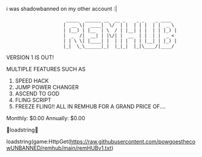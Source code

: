 i was shadowbanned on my other account :|

						  _____  ______ __  __ _    _ _    _ ____                     
						 |  __ \|  ____|  \/  | |  | | |  | |  _ \                
						 | |__) | |__  | \  / | |__| | |  | | |_) |              
						 |  _  /|  __| | |\/| |  __  | |  | |  _ <                 
						 | | \ \| |____| |  | | |  | | |__| | |_) |                         
						 |_|  \_\______|_|  |_|_|  |_|\____/|____/                                     
                                           
                                           
 
 VERSION 1 IS OUT!

 MULTIPLE FEATURES SUCH AS

 1. SPEED HACK
 2. JUMP POWER CHANGER
 3. ASCEND TO GOD
 4. FLING SCRIPT
 5. FREEZE FLING!!
ALL IN REMHUB FOR A GRAND PRICE OF....

Monthly: $0.00
Annually: $0.00



🔽loadstring🔽

loadstring(game:HttpGet(https://raw.githubusercontent.com/powgoesthecowUNBANNED/remhub/main/remHUBv1.txt)
